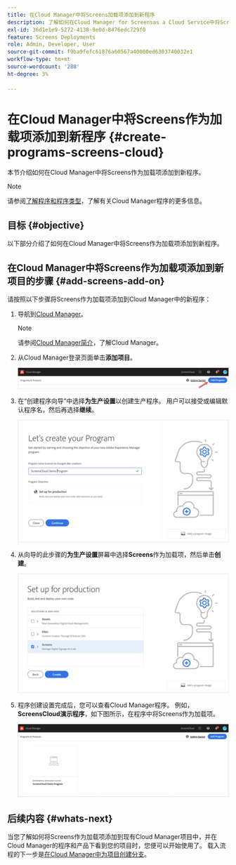```yaml
---
title: 在Cloud Manager中将Screens加载项添加到新程序
description: 了解如何在Cloud Manager for Screensas a Cloud Service中将Screens加载项添加到新程序。
exl-id: 36d1e1e9-5272-4138-9e0d-8476edc729f0
feature: Screens Deployments
role: Admin, Developer, User
source-git-commit: f9ba9fefc61876a60567a40000ed6303740032e1
workflow-type: tm+mt
source-wordcount: '288'
ht-degree: 3%

---
```


# 在Cloud Manager中将Screens作为加载项添加到新程序 {#create-programs-screens-cloud}

本节介绍如何在Cloud Manager中将Screens作为加载项添加到新程序。

>[!NOTE]
>请参阅[了解程序和程序类型](https://experienceleague.adobe.com/docs/experience-manager-cloud-service/content/implementing/using-cloud-manager/programs/program-types.html?lang=zh-Hans)，了解有关Cloud Manager程序的更多信息。

## 目标 {#objective}

以下部分介绍了如何在Cloud Manager中将Screens作为加载项添加到新程序。

## 在Cloud Manager中将Screens作为加载项添加到新项目的步骤 {#add-screens-add-on}

请按照以下步骤将Screens作为加载项添加到Cloud Manager中的新程序：

1. 导航到[Cloud Manager](https://my.cloudmanager.adobe.com/)。

   >[!NOTE]
   >请参阅[Cloud Manager简介](https://experienceleague.adobe.com/docs/experience-manager-cloud-service/content/onboarding/journey/cloud-manager.html?lang=zh-Hans)，了解Cloud Manager。

1. 从Cloud Manager登录页面单击&#x200B;**添加项目**。

   ![图像](/help/screens-cloud/assets/onboarding/onboard-screens-addon1.png)

1. 在“创建程序向导”中选择&#x200B;**为生产设置**&#x200B;以创建生产程序。 用户可以接受或编辑默认程序名，然后再选择&#x200B;**继续**。

   ![图像](/help/screens-cloud/assets/onboarding/onboard-screens-addon2.png)

1. 从向导的此步骤的&#x200B;**为生产设置**&#x200B;屏幕中选择&#x200B;**Screens**&#x200B;作为加载项，然后单击&#x200B;**创建**。

   ![图像](/help/screens-cloud/assets/onboarding/onboard-screens-addon3.png)

1. 程序创建设置完成后，您可以查看Cloud Manager程序。 例如，**ScreensCloud演示程序**，如下图所示，在程序中将Screens作为加载项。

   ![图像](/help/screens-cloud/assets/onboarding/onboard-screens-addon4.png)

## 后续内容 {#whats-next}

当您了解如何将Screens作为加载项添加到现有Cloud Manager项目中，并在Cloud Manager的程序和产品下看到您的项目时，您便可以开始使用了。 载入流程的下一步是[在Cloud Manager中为项目创建分支](/help/screens-cloud/onboarding-screens-cloud/creating-a-branch.md)。
